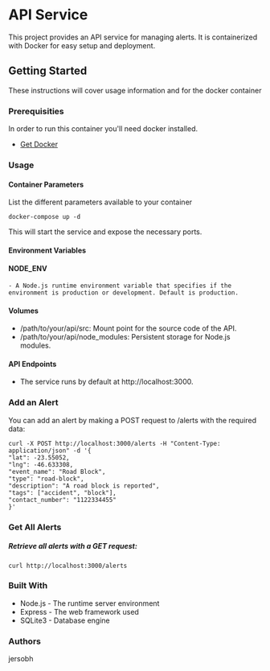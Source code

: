 # API Service

This project provides an API service for managing alerts. It is containerized with Docker for easy setup and deployment.

## Getting Started

These instructions will cover usage information and for the docker container

### Prerequisities

In order to run this container you'll need docker installed.

- [Get Docker](https://docs.docker.com/get-docker/)

### Usage

#### Container Parameters

List the different parameters available to your container

```shell
docker-compose up -d
```

This will start the service and expose the necessary ports.

#### Environment Variables

#### NODE_ENV

    - A Node.js runtime environment variable that specifies if the environment is production or development. Default is production.

#### Volumes

- /path/to/your/api/src: Mount point for the source code of the API.
- /path/to/your/api/node_modules: Persistent storage for Node.js modules.

#### API Endpoints

- The service runs by default at http://localhost:3000.

### Add an Alert

You can add an alert by making a POST request to /alerts with the required data:

```shell
curl -X POST http://localhost:3000/alerts -H "Content-Type: application/json" -d '{
"lat": -23.55052,
"lng": -46.633308,
"event_name": "Road Block",
"type": "road-block",
"description": "A road block is reported",
"tags": ["accident", "block"],
"contact_number": "1122334455"
}'
```

### Get All Alerts

##### Retrieve all alerts with a GET request:

```shell
curl http://localhost:3000/alerts
```

### Built With

- Node.js - The runtime server environment
- Express - The web framework used
- SQLite3 - Database engine

### Authors

jersobh
